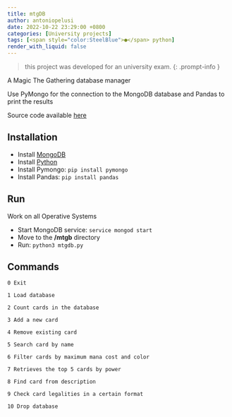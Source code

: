 ```yaml
---
title: mtgDB
author: antoniopelusi
date: 2022-10-22 23:29:00 +0800
categories: [University projects]
tags: [<span style="color:SteelBlue">●</span> python]
render_with_liquid: false
---
```


> this project was developed for an university exam.
{: .prompt-info }

A Magic The Gathering database manager

Use PyMongo for the connection to the MongoDB database and Pandas to print the results

Source code available [here](https://github.com/antoniopelusi/mtgdb)

## Installation
- Install [MongoDB](https://www.mongodb.com/try/download/community-edition)
- Install [Python](https://www.python.org/downloads/)
- Install Pymongo: ```pip install pymongo```
- Install Pandas: ```pip install pandas```

## Run
Work on all Operative Systems
- Start MongoDB service: ```service mongod start```
- Move to the **/mtgb** directory
- Run: ```python3 mtgdb.py```

## Commands
```0 Exit```

```1 Load database```

```2 Count cards in the database```

```3 Add a new card```

```4 Remove existing card```

```5 Search card by name```

```6 Filter cards by maximum mana cost and color```

```7 Retrieves the top 5 cards by power```

```8 Find card from description```

```9 Check card legalities in a certain format```

```10 Drop database```
